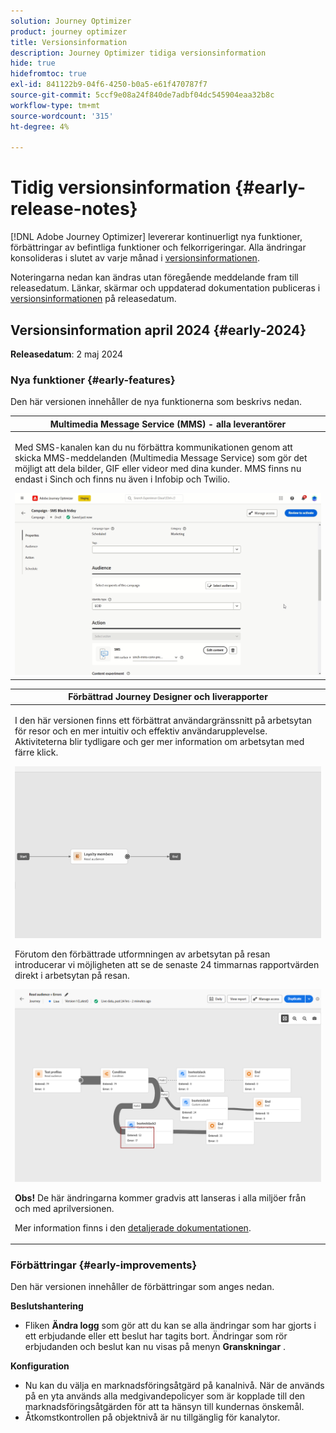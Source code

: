 ```yaml
---
solution: Journey Optimizer
product: journey optimizer
title: Versionsinformation
description: Journey Optimizer tidiga versionsinformation
hide: true
hidefromtoc: true
exl-id: 841122b9-04f6-4250-b0a5-e61f470787f7
source-git-commit: 5ccf9e08a24f840de7adbf04dc545904eaa32b8c
workflow-type: tm+mt
source-wordcount: '315'
ht-degree: 4%

---
```


# Tidig versionsinformation {#early-release-notes}

[!DNL Adobe Journey Optimizer] levererar kontinuerligt nya funktioner, förbättringar av befintliga funktioner och felkorrigeringar. Alla ändringar konsolideras i slutet av varje månad i [versionsinformationen](release-notes.md).

Noteringarna nedan kan ändras utan föregående meddelande fram till releasedatum. Länkar, skärmar och uppdaterad dokumentation publiceras i [versionsinformationen](release-notes.md) på releasedatum.

## Versionsinformation april 2024 {#early-2024}

**Releasedatum**: 2 maj 2024

### Nya funktioner {#early-features}

Den här versionen innehåller de nya funktionerna som beskrivs nedan.

<!--table>
<thead>
<tr>
<th><strong>Business rules - Private Beta</strong><br/></th>
</tr>
</thead>
<tbody>
<tr>
<td>
<p>It is now possible to create and apply rule sets to your marketing communications.  </p>
</td>
</tr>
</tbody>
</table-->

<!--table>
<thead>
<tr>
<th><strong>Experience Decisioning - Limited Availability</strong><br/></th>
</tr>
</thead>
<tbody>
<tr>
<td>
<p>Experience Decisioning simplifies personalization by offering a centralized catalog of marketing offers known as 'decision items' and a sophisticated decision engine. This engine leverages rules and ranking criteria to select and present the most relevant decision items to each individual.</p>
<p>These decision items are seamlessly integrated into a wide range of inbound surfaces through the new code-based experience channel, now accessible within Journey Optimizer campaigns. Experience Decisioning decision policies are available for use in code-based experience campaigns only.</p>
<p>Experience Decisioning is currently only available for a set of organizations (Limited Availability). To gain access, contact your Adobe representative.</p>
</td>
</tr>
</tbody>
</table-->

<!--table>
<thead>
<tr>
<th><strong>Personalization - Local Lookups - Multi-Entity Support - Beta</strong><br/></th>
</tr>
</thead>
<tbody>
<tr>
<td>
<p>TBD</p>
</td>
</tr>
</tbody>
</table-->

<table>
<thead>
<tr>
<th><strong>Multimedia Message Service (MMS) - alla leverantörer</strong><br/></th>
</tr>
</thead>
<tbody>
<tr>
<td>
<p>Med SMS-kanalen kan du nu förbättra kommunikationen genom att skicka MMS-meddelanden (Multimedia Message Service) som gör det möjligt att dela bilder, GIF eller videor med dina kunder. MMS finns nu endast i Sinch och finns nu även i Infobip och Twilio.</p>
<img src="assets/do-not-localize/mms.gif"/>
</td>
</tr>
</tbody>
</table>

<table>
<thead>
<tr>
<th><strong>Förbättrad Journey Designer och liverapporter</strong><br/></th>
</tr>
</thead>
<tbody>
<tr>
<td>
<p>I den här versionen finns ett förbättrat användargränssnitt på arbetsytan för resor och en mer intuitiv och effektiv användarupplevelse. Aktiviteterna blir tydligare och ger mer information om arbetsytan med färre klick.</p>
<img src="assets/new-canvas3.gif"/>
<p>Förutom den förbättrade utformningen av arbetsytan på resan introducerar vi möjligheten att se de senaste 24 timmarnas rapportvärden direkt i arbetsytan på resan. </p>
<img src="assets/new-canvas6bis.png"/>
<p><strong>Obs!</strong> De här ändringarna kommer gradvis att lanseras i alla miljöer från och med aprilversionen.</p>
<p>Mer information finns i den <a href="new-canvas.md">detaljerade dokumentationen</a>.</p>
</td>
</tr>
</tbody>
</table>

<!-- table>
<thead>
<tr>
<th><strong>AI Assistant - Experience Variant Generation - Beta</strong><br/></th>
</tr>
</thead>
<tbody>
<tr>
<td>
<p>Once you have created and personalized your message, take your content to the next level with the AI assistant. You can now use the AI assistant to optimize your message's impact by experimenting with different main titles, and images. Each variant is managed as a unique Treatment, to measure and compare which title effectively generates more clicks.</p>
</td>
</tr>
</tbody>
</table-->

<!--table>
<thead>
<tr>
<th><strong>IP Warmup Workflow - LA</strong><br/></th>
</tr>
</thead>
<tbody>
<tr>
<td>
<p>You can now easily perform IP warmup workflows directly from the Journey Optimizer interface in a standardized and efficient way that follows the best practices for optimal deliverability.</p>
</td>
</tr>
</tbody>
</table-->

<!--table>
<thead>
<tr>
<th><strong>Email Surface Personalization - Private beta </strong><br/></th>
</tr>
</thead>
<tbody>
<tr>
<td>
<p>You can now define dynamic subdomains and personalized header parameters when creating email channel surfaces, for increased flexibility and control over your email settings.</p>
</td>
</tr>
</tbody>
</table-->

### Förbättringar {#early-improvements}

Den här versionen innehåller de förbättringar som anges nedan.

<!--
* **Experience Decisioning + Code-based experiences (LA)**: You can now leverage the Experience decisioning feature to use decision items in your code-based campaigns. Note: The Code-based experience channel and Experience decisioning are not available for organizations that have purchased the Adobe Healthcare Shield and Privacy and Security Shield add-on offerings.
-->
<!--
* **Expression Fragments supported for Web and In-App**: Expression fragments are now available for the Web and In-app channels. 
-->


<!--
* **DULE for AJO Channel Surface**: It is now possible to apply a label on certain profile attributes to restrict their usage inside a channel surface through marketing actions.
-->


<!--
* **List-Unsubscribe updates**: Following on the recent Gmail and Yahoo announcements for bulk senders, Journey Optimizer supports the "post/1-click" List-Unsubscribe option. 
-->

<!--


**Experience decisionning**

From beta to LA, the following improvements that have been added:

* You can now leverage context data from Adobe Experience Platform in your decision rules using the **Context data** tab.  
* A new "Manage Experience decisions" permission is now available for the Decision Management resource. It allows you to manage rights related to Experience Decisioning.   
* You can now add multiple capping rules for a given decision item in Experience Decisioning. This allows you to increase the level of control over the way offers are sent.
* You can now create custom reporting dashboards of Experience Decisioning campaigns using [!DNL Customer Journey Analytics].
-->

**Beslutshantering**

* Fliken **Ändra logg** som gör att du kan se alla ändringar som har gjorts i ett erbjudande eller ett beslut har tagits bort. Ändringar som rör erbjudanden och beslut kan nu visas på menyn **Granskningar** .


**Konfiguration**

* Nu kan du välja en marknadsföringsåtgärd på kanalnivå. När de används på en yta används alla medgivandepolicyer som är kopplade till den marknadsföringsåtgärden för att ta hänsyn till kundernas önskemål.
* Åtkomstkontrollen på objektnivå är nu tillgänglig för kanalytor.

